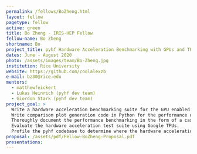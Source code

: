 ```yaml
---
permalink: /fellows/BoZheng.html
layout: fellow
pagetype: fellow
active: green
title: Bo Zheng - IRIS-HEP Fellow
fellow-name: Bo Zheng
shortname: Bo
project_title: pyhf Hardware Acceleration Benchmarking with GPUs and TPUs
dates: June - August 2020
photo: /assets/images/team/Bo-Zheng.jpg
institution: Rice University
website: https://github.com/coolalexzb
e-mail: bz30@rice.edu
mentors:
  - matthewfeickert
  - Lukas Heinrich (pyhf dev team)
  - Giordon Stark (pyhf dev team)
project_goal: >
  Write a hardware acceleration benchmarking suite for the GPU enabled backends (TensorFlow, PyTorch, and JAX) in Python (pyhf Issues 301, 348).
  Write comparison plot generation code in Python for the performance of the GPU enabled backends against each other and the CPU backends.
  Thoroughly document the performance benchmarking in the form of a case study.
  Evaluate the hardware acceleration test suite using Google TPUs.
  Profile the pyhf codebase to determine where the hardware acceleration is making the largest difference.
proposal: /assets/pdf/Fellow-BoZheng-Proposal.pdf
presentations:
---
```

